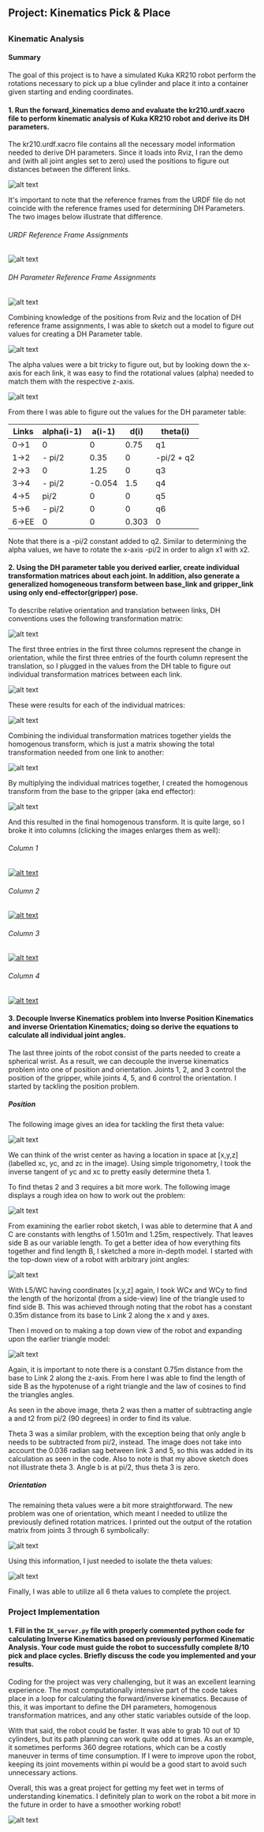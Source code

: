 ## Project: Kinematics Pick & Place



[//]: # "Image References"

[image1]: ./misc_images/RvizModel.png
[image2]: ./misc_images/URDFReferenceFrame.jpg
[image3]: ./misc_images/DHReferenceFrame.jpg
[image4]: ./misc_images/ModelParameters.png
[image5]: ./misc_images/DHAlpha.png
[image6]: ./misc_images/IndivTransform.png
[image7]: ./misc_images/IndivTransformCode.png
[image8]: ./misc_images/HomogTransform.png
[image9]: ./misc_images/HomogTransformCode.png
[image10]: ./misc_images/Theta1.PNG
[image11]: ./misc_images/Theta23.png
[image12]: ./misc_images/RobotTop.jpg
[image13]: ./misc_images/RobotSide.jpg
[image14]: ./misc_images/R36Symbols.png
[image15]: ./misc_images/thetas456.png
[image16]: ./misc_images/10of10.PNG
[image17]: ./misc_images/IndivTransformResult.PNG
[image18]: ./misc_images/HomogTransformResult1.PNG
[image19]: ./misc_images/HomogTransformResult2.PNG
[image20]: ./misc_images/HomogTransformResult3.PNG
[image21]: ./misc_images/HomogTransformResult4.PNG

## 
### Kinematic Analysis

#### Summary

The goal of this project is to have a simulated Kuka KR210 robot perform the rotations necessary to pick up a blue cylinder and place it into a container given starting and ending coordinates.

#### 1. Run the forward_kinematics demo and evaluate the kr210.urdf.xacro file to perform kinematic analysis of Kuka KR210 robot and derive its DH parameters.

The kr210.urdf.xacro file contains all the necessary model information needed to derive DH parameters. Since it loads into Rviz, I ran the demo and (with all joint angles set to zero) used the positions to figure out distances between the different links.

![alt text][image1]



It's important to note that the reference frames from the URDF file do not coincide with the reference frames used for determining DH Parameters. The two images below illustrate that difference.

###### URDF Reference Frame Assignments


![alt text][image2]

###### DH Parameter Reference Frame Assignments


![alt text][image3]



Combining knowledge of the positions from Rviz and the location of DH reference frame assignments, I was able to sketch out a model to figure out values for creating a DH Parameter table.


![alt text][image4]

The alpha values were a bit tricky to figure out, but by looking down the x-axis for each link, it was easy to find the rotational values (alpha) needed to match them with the respective z-axis.


![alt text][image5]



From there I was able to figure out the values for the DH parameter table:


Links | alpha(i-1) | a(i-1) | d(i) | theta(i)
--- | --- | --- | --- | ---
0->1 | 0 | 0 | 0.75 | q1
1->2 | - pi/2 | 0.35 | 0 | -pi/2 + q2
2->3 | 0 | 1.25 | 0 | q3
3->4 | - pi/2 | -0.054 | 1.5 | q4
4->5 | pi/2 | 0 | 0 | q5
5->6 | - pi/2 | 0 | 0 | q6
6->EE | 0 | 0 | 0.303 | 0

Note that there is a -pi/2 constant added to q2. Similar to determining the alpha values, we have to rotate the x-axis -pi/2 in order to align x1 with x2.

#### 2. Using the DH parameter table you derived earlier, create individual transformation matrices about each joint. In addition, also generate a generalized homogeneous transform between base_link and gripper_link using only end-effector(gripper) pose.

To describe relative orientation and translation between links, DH conventions uses the following transformation matrix:

![alt text][image6]



The first three entries in the first three columns represent the change in orientation, while the first three entries of the fourth column represent the translation, so I plugged in the values from the DH table to figure out individual transformation matrices between each link.

![alt text][image7]

These were results for each of the individual matrices:

![alt text][image17]



Combining the individual transformation matrices together yields the homogenous transform, which is just a matrix showing the total transformation needed from one link to another:

![alt text][image8]

By multiplying the individual matrices together, I created the homogenous transform from the base to the gripper (aka end effector):

![alt text][image9]

And this resulted in the final homogenous transform. It is quite large, so I broke it into columns (clicking the images enlarges them as well):

###### Column 1

[![alt text](./misc_images/HomogTransformResult1.PNG)](./misc_images/HomogTransformResult1.PNG) 

###### Column 2

[![alt text](./misc_images/HomogTransformResult2.PNG)](./misc_images/HomogTransformResult2.PNG) 

###### Column 3
[![alt text](./misc_images/HomogTransformResult3.PNG)](./misc_images/HomogTransformResult3.PNG) 


###### Column 4
[![alt text](./misc_images/HomogTransformResult4.PNG)](./misc_images/HomogTransformResult4.PNG) 



#### 3. Decouple Inverse Kinematics problem into Inverse Position Kinematics and inverse Orientation Kinematics; doing so derive the equations to calculate all individual joint angles.

The last three joints of the robot consist of the parts needed to create a spherical wrist. As a result, we can decouple the inverse kinematics problem into one of position and orientation. Joints 1, 2, and 3 control the position of the gripper, while joints 4, 5, and 6 control the orientation. I started by tackling the position problem.

##### Position

The following image gives an idea for tackling the first theta value:

![alt text][image10]

We can think of the wrist center as having a location in space at [x,y,z] (labelled xc, yc, and zc in the image). Using simple trigonometry, I took the inverse tangent of yc and xc to pretty easily determine theta 1.



To find thetas 2 and 3 requires a bit more work. The following image displays a rough idea on how to work out the problem:

![alt text][image11]

From examining the earlier robot sketch, I was able to determine that A and C are constants with lengths of 1.501m and 1.25m, respectively. That leaves side B as our variable length. To get a better idea of how everything fits together and find length B, I sketched a more in-depth model. I started with the top-down view of a robot with arbitrary joint angles:

![alt text][image12]

With L5/WC having coordinates [x,y,z] again, I took WCx and WCy to find the length of the horizontal (from a side-view) line of the triangle used to find side B. This was achieved through noting that the robot has a constant 0.35m distance from its base to Link 2 along the x and y axes.

Then I moved on to making a top down view of the robot and expanding upon the earlier triangle model:

![alt text][image13]

Again, it is important to note there is a constant 0.75m distance from the base to Link 2 along the z-axis. From here I was able to find the length of side B as the hypotenuse of a right triangle and the law of cosines to find the triangles angles. 

As seen in the above image, theta 2 was then a matter of subtracting angle a and t2 from pi/2 (90 degrees) in order to find its value. 

Theta 3 was a similar problem, with the exception being that only angle b needs to be subtracted from pi/2, instead. The image does not take into account the 0.036 radian sag between link 3 and 5, so this was added in its calculation as seen in the code. Also to note is that my above sketch does not illustrate theta 3. Angle b is at pi/2, thus theta 3 is zero.

##### Orientation

The remaining theta values were a bit more straightforward. The new problem was one of orientation, which meant I needed to utilize the previously defined rotation matrices.  I printed out the output of the rotation matrix from joints 3 through 6 symbolically:

![alt text][image14]



Using this information, I just needed to isolate the theta values:

![alt text][image15]

Finally, I was able to utilize all 6 theta values to complete the project.

### Project Implementation

#### 1. Fill in the `IK_server.py` file with properly commented python code for calculating Inverse Kinematics based on previously performed Kinematic Analysis. Your code must guide the robot to successfully complete 8/10 pick and place cycles. Briefly discuss the code you implemented and your results. 

Coding for the project was very challenging, but it was an excellent learning experience. The most computationally intensive part of the code takes place in a loop for calculating the forward/inverse kinematics. Because of this, it was important to define the DH parameters, homogenous transformation matrices, and any other static variables outside of the loop. 

With that said, the robot could be faster. It was able to grab 10 out of 10 cylinders, but its path planning can work quite odd at times. As an example, it sometimes performs 360 degree rotations, which can be a costly maneuver in terms of time consumption. If I were to improve upon the robot, keeping its joint movements within pi would be a good start to avoid such unnecessary actions.

Overall, this was a great project for getting my feet wet in terms of understanding kinematics. I definitely plan to work on the robot a bit more in the future in order to have a smoother working robot!


![alt text][image16]


